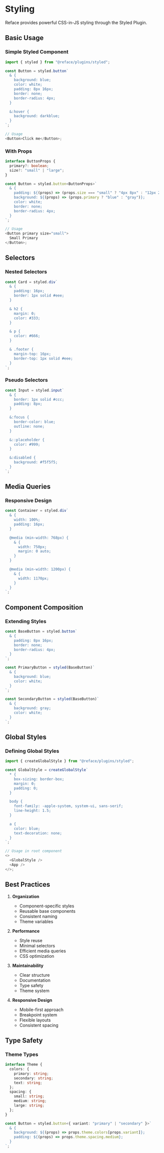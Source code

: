 # Styling

Reface provides powerful CSS-in-JS styling through the Styled Plugin.

## Basic Usage

### Simple Styled Component

```typescript
import { styled } from "@reface/plugins/styled";

const Button = styled.button`
  & {
    background: blue;
    color: white;
    padding: 8px 16px;
    border: none;
    border-radius: 4px;
  }

  &:hover {
    background: darkblue;
  }
`;

// Usage
<Button>Click me</Button>;
```

### With Props

```typescript
interface ButtonProps {
  primary?: boolean;
  size?: "small" | "large";
}

const Button = styled.button<ButtonProps>`
  & {
    padding: ${(props) => (props.size === "small" ? "4px 8px" : "12px 24px")};
    background: ${(props) => (props.primary ? "blue" : "gray")};
    color: white;
    border: none;
    border-radius: 4px;
  }
`;

// Usage
<Button primary size="small">
  Small Primary
</Button>;
```

## Selectors

### Nested Selectors

```typescript
const Card = styled.div`
  & {
    padding: 16px;
    border: 1px solid #eee;
  }

  & h2 {
    margin: 0;
    color: #333;
  }

  & p {
    color: #666;
  }

  & .footer {
    margin-top: 16px;
    border-top: 1px solid #eee;
  }
`;
```

### Pseudo Selectors

```typescript
const Input = styled.input`
  & {
    border: 1px solid #ccc;
    padding: 8px;
  }

  &:focus {
    border-color: blue;
    outline: none;
  }

  &::placeholder {
    color: #999;
  }

  &:disabled {
    background: #f5f5f5;
  }
`;
```

## Media Queries

### Responsive Design

```typescript
const Container = styled.div`
  & {
    width: 100%;
    padding: 16px;
  }

  @media (min-width: 768px) {
    & {
      width: 750px;
      margin: 0 auto;
    }
  }

  @media (min-width: 1200px) {
    & {
      width: 1170px;
    }
  }
`;
```

## Component Composition

### Extending Styles

```typescript
const BaseButton = styled.button`
  & {
    padding: 8px 16px;
    border: none;
    border-radius: 4px;
  }
`;

const PrimaryButton = styled(BaseButton)`
  & {
    background: blue;
    color: white;
  }
`;

const SecondaryButton = styled(BaseButton)`
  & {
    background: gray;
    color: white;
  }
`;
```

## Global Styles

### Defining Global Styles

```typescript
import { createGlobalStyle } from "@reface/plugins/styled";

const GlobalStyle = createGlobalStyle`
  * {
    box-sizing: border-box;
    margin: 0;
    padding: 0;
  }

  body {
    font-family: -apple-system, system-ui, sans-serif;
    line-height: 1.5;
  }

  a {
    color: blue;
    text-decoration: none;
  }
`;

// Usage in root component
<>
  <GlobalStyle />
  <App />
</>;
```

## Best Practices

1. **Organization**

   - Component-specific styles
   - Reusable base components
   - Consistent naming
   - Theme variables

2. **Performance**

   - Style reuse
   - Minimal selectors
   - Efficient media queries
   - CSS optimization

3. **Maintainability**

   - Clear structure
   - Documentation
   - Type safety
   - Theme system

4. **Responsive Design**
   - Mobile-first approach
   - Breakpoint system
   - Flexible layouts
   - Consistent spacing

## Type Safety

### Theme Types

```typescript
interface Theme {
  colors: {
    primary: string;
    secondary: string;
    text: string;
  };
  spacing: {
    small: string;
    medium: string;
    large: string;
  };
}

const Button = styled.button<{ variant: "primary" | "secondary" }>`
  & {
    background: ${(props) => props.theme.colors[props.variant]};
    padding: ${(props) => props.theme.spacing.medium};
  }
`;
```
